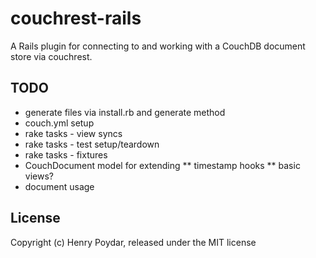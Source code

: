 # couchrest-rails

A Rails plugin for connecting to and working with a CouchDB document store via couchrest.

## TODO

* generate files via install.rb and generate method
* couch.yml setup
* rake tasks - view syncs
* rake tasks - test setup/teardown
* rake tasks - fixtures
* CouchDocument model for extending
** timestamp hooks
** basic views?
* document usage

## License

Copyright (c) Henry Poydar, released under the MIT license
